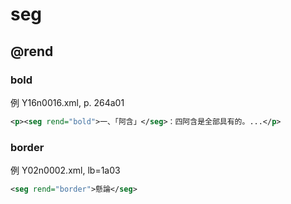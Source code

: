 # seg

## @rend

### bold

例 Y16n0016.xml, p. 264a01

```xml
<p><seg rend="bold">一、「阿含」</seg>：四阿含是全部具有的。...</p>
```

### border

例 Y02n0002.xml, lb=1a03

```xml
<seg rend="border">懸論</seg>
```
